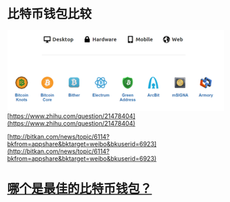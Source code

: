 # 比特币钱包比较

![](/assets/import4-btcwallet-compare-1.png)[https://www.zhihu.com/question/21478404](https://www.zhihu.com/question/21478404)

[http://bitkan.com/news/topic/6114?bkfrom=appshare&bktarget=weibo&bkuserid=6923](http://bitkan.com/news/topic/6114?bkfrom=appshare&bktarget=weibo&bkuserid=6923)

# [哪个是最佳的比特币钱包？](https://www.buybitcoinworldwide.com/zh-cn/bitcoin-wallets/)



